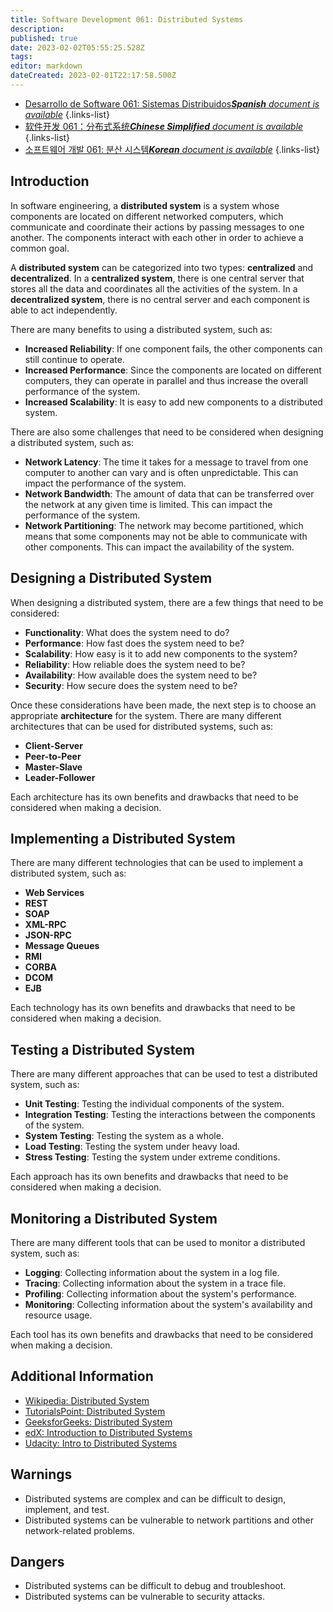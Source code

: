 ```yaml
---
title: Software Development 061: Distributed Systems
description: 
published: true
date: 2023-02-02T05:55:25.528Z
tags: 
editor: markdown
dateCreated: 2023-02-01T22:17:58.500Z
---
```


- [Desarrollo de Software 061: Sistemas Distribuidos***Spanish** document is available*](/es/Knowledge-base/Software-Development/Learning/software-development-061-distributed-systems)
{.links-list}
- [软件开发 061：分布式系统***Chinese Simplified** document is available*](/zh/Knowledge-base/Software-Development/Learning/software-development-061-distributed-systems)
{.links-list}
- [소프트웨어 개발 061: 분산 시스템***Korean** document is available*](/ko/Knowledge-base/Software-Development/Learning/software-development-061-distributed-systems)
{.links-list}

  
  
## Introduction
  
  In software engineering, a **distributed system** is a system whose components are located on different networked computers, which communicate and coordinate their actions by passing messages to one another. The components interact with each other in order to achieve a common goal.
  
  A **distributed system** can be categorized into two types: **centralized** and **decentralized**. In a **centralized system**, there is one central server that stores all the data and coordinates all the activities of the system. In a **decentralized system**, there is no central server and each component is able to act independently.
  
  There are many benefits to using a distributed system, such as:
  
  - **Increased Reliability**: If one component fails, the other components can still continue to operate.
  - **Increased Performance**: Since the components are located on different computers, they can operate in parallel and thus increase the overall performance of the system.
  - **Increased Scalability**: It is easy to add new components to a distributed system.
  
  There are also some challenges that need to be considered when designing a distributed system, such as:
  
  - **Network Latency**: The time it takes for a message to travel from one computer to another can vary and is often unpredictable. This can impact the performance of the system.
  - **Network Bandwidth**: The amount of data that can be transferred over the network at any given time is limited. This can impact the performance of the system.
  - **Network Partitioning**: The network may become partitioned, which means that some components may not be able to communicate with other components. This can impact the availability of the system.
  
  ## Designing a Distributed System
  
  When designing a distributed system, there are a few things that need to be considered:
  
  - **Functionality**: What does the system need to do?
  - **Performance**: How fast does the system need to be?
  - **Scalability**: How easy is it to add new components to the system?
  - **Reliability**: How reliable does the system need to be?
  - **Availability**: How available does the system need to be?
  - **Security**: How secure does the system need to be?
  
  Once these considerations have been made, the next step is to choose an appropriate **architecture** for the system. There are many different architectures that can be used for distributed systems, such as:
  
  - **Client-Server**
  - **Peer-to-Peer**
  - **Master-Slave**
  - **Leader-Follower**
  
  Each architecture has its own benefits and drawbacks that need to be considered when making a decision.
  
  ## Implementing a Distributed System
  
  There are many different technologies that can be used to implement a distributed system, such as:
  
  - **Web Services**
  - **REST**
  - **SOAP**
  - **XML-RPC**
  - **JSON-RPC**
  - **Message Queues**
  - **RMI**
  - **CORBA**
  - **DCOM**
  - **EJB**
  
  Each technology has its own benefits and drawbacks that need to be considered when making a decision.
  
  ## Testing a Distributed System
  
  There are many different approaches that can be used to test a distributed system, such as:
  
  - **Unit Testing**: Testing the individual components of the system.
  - **Integration Testing**: Testing the interactions between the components of the system.
  - **System Testing**: Testing the system as a whole.
  - **Load Testing**: Testing the system under heavy load.
  - **Stress Testing**: Testing the system under extreme conditions.
  
  Each approach has its own benefits and drawbacks that need to be considered when making a decision.
  
  ## Monitoring a Distributed System
  
  There are many different tools that can be used to monitor a distributed system, such as:
  
  - **Logging**: Collecting information about the system in a log file.
  - **Tracing**: Collecting information about the system in a trace file.
  - **Profiling**: Collecting information about the system's performance.
  - **Monitoring**: Collecting information about the system's availability and resource usage.
  
  Each tool has its own benefits and drawbacks that need to be considered when making a decision.
  
  ## Additional Information
  
  - [Wikipedia: Distributed System](https://en.wikipedia.org/wiki/Distributed_system)
  - [TutorialsPoint: Distributed System](https://www.tutorialspoint.com/distributed_systems/index.htm)
  - [GeeksforGeeks: Distributed System](https://www.geeksforgeeks.org/distributed-systems/)
  - [edX: Introduction to Distributed Systems](https://www.edx.org/course/introduction-distributed-systems-delftx-ds4ds)
  - [Udacity: Intro to Distributed Systems](https://www.udacity.com/course/intro-to-distributed-systems--ud615)
  
  ## Warnings
  
  - Distributed systems are complex and can be difficult to design, implement, and test.
  - Distributed systems can be vulnerable to network partitions and other network-related problems.
  
  ## Dangers
  
  - Distributed systems can be difficult to debug and troubleshoot.
  - Distributed systems can be vulnerable to security attacks.